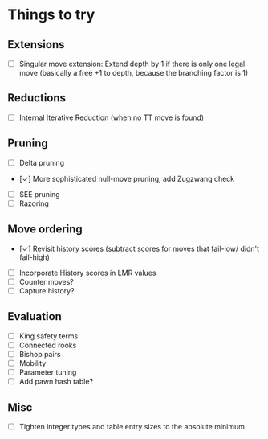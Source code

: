 # Things to try

## Extensions
- [ ] Singular move extension: Extend depth by 1 if there is only one legal move
      (basically a free +1 to depth, because the branching factor is 1)

## Reductions
- [ ] Internal Iterative Reduction (when no TT move is found)

## Pruning
- [ ] Delta pruning
- [✓] More sophisticated null-move pruning, add Zugzwang check
- [ ] SEE pruning
- [ ] Razoring

## Move ordering
- [✓] Revisit history scores (subtract scores for moves that fail-low/ didn't fail-high)
- [ ] Incorporate History scores in LMR values
- [ ] Counter moves?
- [ ] Capture history?

## Evaluation
- [ ] King safety terms
- [ ] Connected rooks
- [ ] Bishop pairs
- [ ] Mobility
- [ ] Parameter tuning
- [ ] Add pawn hash table?

## Misc
- [ ] Tighten integer types and table entry sizes to the absolute minimum
